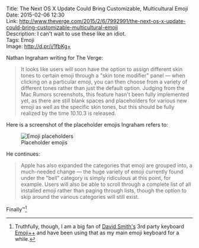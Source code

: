 Title: The Next OS X Update Could Bring Customizable, Multicultural Emoji  
Date: 2015-02-06 12:30  
Link: http://www.theverge.com/2015/2/6/7992991/the-next-os-x-update-could-bring-customizable-multicultural-emoji  
Description: I can't wait to use these like an idiot.  
Tags: Emoji  
Image: http://d.pr/i/1fbKg+  

Nathan Ingraham writing for The Verge:

> It looks like users will soon have the option to assign different skin tones to certain emoji through a "skin tone modifier" panel — when clicking on a particular emoji, you can then choose from a variety of different tones rather than just the default option. Judging from the Mac Rumors screenshots, this feature hasn't been fully implemented yet, as there are still blank spaces and placeholders for various new emoji as well as the specific skin tones, but this should be fully realized by the time 10.10.3 is released.

Here is a screenshot of the placeholder emojis Ingraham refers to:

<figure>
	<img src="http://d.pr/i/1fbKg+" alt="Emoji placeholders" title="Emoji placeholders" style="max-width: 300px;">
	<figcaption>Placeholder emojis</figcaption>
</figure>

He continues:

> Apple has also expanded the categories that emoji are grouped into, a much-needed change — the huge variety of emoji currently found under the "bell" category is simply ridiculous at this point, for example. Users will also be able to scroll through a complete list of all installed emoji rather than paging through lists, though the option to skip around the various categories will still exist.

Finally™[^f]

[^f]: Truthfully, though, I am a big fan of [David Smith's][david-smith] 3rd party keyboard [Emoji++][apple] and have been using that as my main emoji keyboard for a while.

[apple]: https://itunes.apple.com/us/app/emoji++-fast-emoji-keyboard/id919234935?at=1l3vx9s "Emoji++ on the App Store"
[david-smith]: http://david-smith.org/blog/2014/10/02/introducing-emoji-plus-plus/ "Developer of Emoji++"